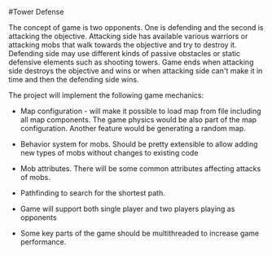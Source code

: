 #Tower Defense

The concept of game is two opponents. One is defending and
the second is attacking the objective. Attacking side has
available various warriors or attacking mobs that walk towards
the objective and try to destroy it.
Defending side may use different kinds of passive obstacles or
static defensive elements such as shooting towers.
Game ends when attacking side destroys the objective
and wins or when attacking side can't make it in time
and then the defending side wins.

The project will implement the following game mechanics:

- Map configuration - will make it possible to load map from file
  including all map components. The game physics would be also part
  of the map configuration. Another feature would be generating a random map.

- Behavior system for mobs. Should be pretty extensible
  to allow adding new types of mobs without changes to existing code

- Mob attributes. There will be some common attributes
  affecting attacks of mobs.

- Pathfinding to search for the shortest path.

- Game will support both single player and two players
  playing as opponents

- Some key parts of the game should be multithreaded
  to increase game performance.


